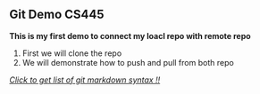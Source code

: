 ## Git Demo  CS445 
**This is my first demo to connect my loacl repo with remote repo**
1. First we will clone the repo
2. We will demonstrate how to push and pull from both repo

[*Click to get list of git markdown syntax !!* ](https://github.com/adam-p/markdown-here/wiki/Markdown-Cheatsheet) 
 
